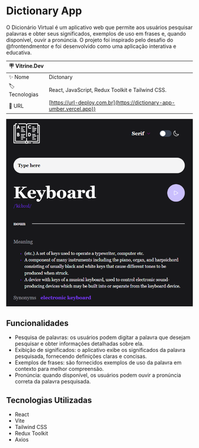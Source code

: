 # Dictionary App

O Dicionário Virtual é um aplicativo web que permite aos usuários pesquisar palavras e obter seus significados, exemplos de uso em frases e, quando disponível, ouvir a pronúncia. O projeto foi inspirado pelo desafio do @frontendmentor e foi desenvolvido como uma aplicação interativa e educativa.

| :placard: Vitrine.Dev |     |
| -------------  | --- |
| :sparkles: Nome        | Dictonary
| :label: Tecnologias | React, JavaScript, Redux Toolkit e Tailwind CSS.
| :rocket: URL         | [https://url-deploy.com.br](https://dictionary-app-umber.vercel.app))

<!-- Inserir imagem com a #vitrinedev ao final do link -->
![](dictionary.png#vitrinedev)

## Funcionalidades

- Pesquisa de palavras: os usuários podem digitar a palavra que desejam pesquisar e obter informações detalhadas sobre ela.
- Exibição de significados: o aplicativo exibe os significados da palavra pesquisada, fornecendo definições claras e concisas.
- Exemplos de frases: são fornecidos exemplos de uso da palavra em contexto para melhor compreensão.
- Pronúncia: quando disponível, os usuários podem ouvir a pronúncia correta da palavra pesquisada.

## Tecnologias Utilizadas

- React
- Vite
- Tailwind CSS
- Redux Toolkit
- Axios
